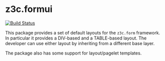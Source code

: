 # z3c.formui

[![Build Status](https://travis-ci.org/zopefoundation/z3c.formui.svg?branch=master)](https://travis-ci.org/zopefoundation/z3c.formui)

This package provides a set of default layouts for the ``z3c.form``
framework. In particular it provides a DIV-based and a TABLE-based layout. The
developer can use either layout by inheriting from a different base layer.

The package also has some support for layout/pagelet templates.
